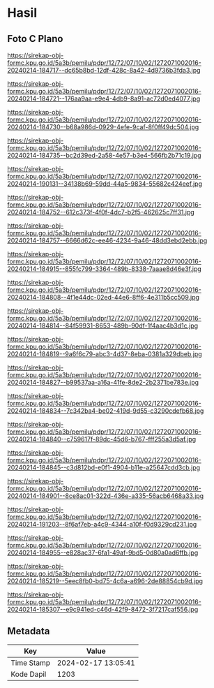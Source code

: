 # Hasil

## Foto C Plano

https://sirekap-obj-formc.kpu.go.id/5a3b/pemilu/pdpr/12/72/07/10/02/1272071002016-20240214-184717--dc65b8bd-12df-428c-8a42-4d9736b3fda3.jpg

https://sirekap-obj-formc.kpu.go.id/5a3b/pemilu/pdpr/12/72/07/10/02/1272071002016-20240214-184721--176aa9aa-e9e4-4db9-8a91-ac72d0ed4077.jpg

https://sirekap-obj-formc.kpu.go.id/5a3b/pemilu/pdpr/12/72/07/10/02/1272071002016-20240214-184730--b68a986d-0929-4efe-9caf-8f0ff49dc504.jpg

https://sirekap-obj-formc.kpu.go.id/5a3b/pemilu/pdpr/12/72/07/10/02/1272071002016-20240214-184735--bc2d39ed-2a58-4e57-b3e4-566fb2b71c19.jpg

https://sirekap-obj-formc.kpu.go.id/5a3b/pemilu/pdpr/12/72/07/10/02/1272071002016-20240214-190131--34138b69-59dd-44a5-9834-55682c424eef.jpg

https://sirekap-obj-formc.kpu.go.id/5a3b/pemilu/pdpr/12/72/07/10/02/1272071002016-20240214-184752--612c373f-4f0f-4dc7-b2f5-462625c7ff31.jpg

https://sirekap-obj-formc.kpu.go.id/5a3b/pemilu/pdpr/12/72/07/10/02/1272071002016-20240214-184757--6666d62c-ee46-4234-9a46-48dd3ebd2ebb.jpg

https://sirekap-obj-formc.kpu.go.id/5a3b/pemilu/pdpr/12/72/07/10/02/1272071002016-20240214-184915--855fc799-3364-489b-8338-7aaae8d46e3f.jpg

https://sirekap-obj-formc.kpu.go.id/5a3b/pemilu/pdpr/12/72/07/10/02/1272071002016-20240214-184808--4f1e44dc-02ed-44e6-8ff6-4e311b5cc509.jpg

https://sirekap-obj-formc.kpu.go.id/5a3b/pemilu/pdpr/12/72/07/10/02/1272071002016-20240214-184814--84f59931-8653-489b-90df-1f4aac4b3d1c.jpg

https://sirekap-obj-formc.kpu.go.id/5a3b/pemilu/pdpr/12/72/07/10/02/1272071002016-20240214-184819--9a6f6c79-abc3-4d37-8eba-0381a329dbeb.jpg

https://sirekap-obj-formc.kpu.go.id/5a3b/pemilu/pdpr/12/72/07/10/02/1272071002016-20240214-184827--b99537aa-a16a-41fe-8de2-2b2371be783e.jpg

https://sirekap-obj-formc.kpu.go.id/5a3b/pemilu/pdpr/12/72/07/10/02/1272071002016-20240214-184834--7c342ba4-be02-419d-9d55-c3290cdefb68.jpg

https://sirekap-obj-formc.kpu.go.id/5a3b/pemilu/pdpr/12/72/07/10/02/1272071002016-20240214-184840--c759617f-89dc-45d6-b767-fff255a3d5af.jpg

https://sirekap-obj-formc.kpu.go.id/5a3b/pemilu/pdpr/12/72/07/10/02/1272071002016-20240214-184845--c3d812bd-e0f1-4904-b11e-a25647cdd3cb.jpg

https://sirekap-obj-formc.kpu.go.id/5a3b/pemilu/pdpr/12/72/07/10/02/1272071002016-20240214-184901--8ce8ac01-322d-436e-a335-56acb6468a33.jpg

https://sirekap-obj-formc.kpu.go.id/5a3b/pemilu/pdpr/12/72/07/10/02/1272071002016-20240214-191203--8f6af7eb-a4c9-4344-a10f-f0d9329cd231.jpg

https://sirekap-obj-formc.kpu.go.id/5a3b/pemilu/pdpr/12/72/07/10/02/1272071002016-20240214-184955--e828ac37-6fa1-49af-9bd5-0d80a0ad6ffb.jpg

https://sirekap-obj-formc.kpu.go.id/5a3b/pemilu/pdpr/12/72/07/10/02/1272071002016-20240214-185219--5eec8fb0-bd75-4c6a-a696-2de88854cb9d.jpg

https://sirekap-obj-formc.kpu.go.id/5a3b/pemilu/pdpr/12/72/07/10/02/1272071002016-20240214-185307--e9c941ed-c46d-42f9-8472-3f7217caf556.jpg


## Metadata

| Key        | Value               |
| ---------- | ------------------- |
| Time Stamp | 2024-02-17 13:05:41 |
| Kode Dapil | 1203                |



